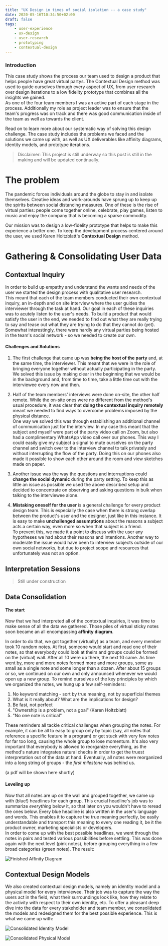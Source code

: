 ```yaml
---
title: "UX Design in times of social isolation -- a case study"
date: 2020-05-16T10:34:50+02:00
draft: false
tags:
    - user-experience
    - ux-design
    - user-research
    - prototyping
    - contextual-design
---
```


### Introduction

This case study shows the process our team used to design a product that helps people have great virtual partys. The Contextual Design method was used to guide ourselves through every aspect of UX, from user research over design iterations to a low fidelity prototype that combines all the insights we gained.  
As one of the four team members I was an active part of each stage in the process. Additionally my role as project leader was to ensure that the team's progress was on track and there was good communication inside of the team as well as towards the client.  

Read on to learn more about our systematic way of solving this design challenge. The case study includes the problems we faced and the solutions we came up with, as well as UX deliverables like affinity diagrams, identity models, and prototype iterations.

> Disclaimer: This project is still underway so this post is still in the making and will be updated continually.



# The problem
The pandemic forces individuals around the globe to stay in and isolate themselves. Creative ideas and work-arounds have sprung up to keep up the spirits between social distancing measures. One of these is the rise of virtual parties: people come together online, celebrate, play games, listen to music and enjoy the company that is becoming a sparse commodity. 

Our mission was to design a low-fidelity prototype that helps to make this experience a better one. To keep the development process centered around the user, we used Karen Holtzblatt's **Contextual Design** method.


# Gathering & Consolidating User Data
## Contextual Inquiry
In order to build up empathy and understand the wants and needs of the user we started the design process with qualitative user research.  
This meant that each of the team members conducted their own contextual inquiry, an in-depth and on site interview where the user guides the interviewer through the task at hand. Our goal in each of these inquiries was to acutely listen to the user's needs. To build a product that would satisfy the user in the end, we needed to find out what they are really trying to say and tease out what they are trying to do that they cannot do (yet).  
Somewhat interestingly, there were hardly any virtual parties being hosted in the team's social network - so we needed to create our own.

#### Challenges and Solutions
1. The first challenge that came up was **being the host of the party** and, at the same time, the interviewer. This meant that we were in the role of bringing everyone together without actually participating in the party.  
We solved this issue by making clear in the beginning that we would be in the background and, from time to time, take a little time out with the interviewee every now and then.

1. Half of the team members' interviews were done on-site, the other half remote. While the on-site ones were no different from the method's usual procedure, it was clear that **doing the contextual inquiry remotely** meant we needed to find ways to overcome problems imposed by the physical distance.  
One way we solved this was through establishing an additional channel of communication just for the interview. In my case this meant that the subject and myself were part of the party video call on Zoom, but also had a complimentary WhatsApp video call over our phones. This way I could easily give my subject a signal to mute ourselves on the party channel and switch over to the interview channel to talk privately and without interrupting the flow of the party. Doing this on our phones also made it possible to show each other around the room and view sketches made on paper.

1. Another issue was the way the questions and interruptions could **change the social dynamic** during the party setting. To keep this as little an issue as possible we used the above described setup and decided to concentrate on observing and asking questions in bulk when talking to the interviewee alone.

1. **Mistaking oneself for the user** is a general challenge for every product design team. This is especially the case when there is strong overlap between the product's user and the designer, just like in this instance. It is easy to make **unchallenged assumptions** about the reasons a subject acts a certain way, even more so when that subject is a friend.   
To prevent this, we made it a point to discuss with the user any hypotheses we had about their reasons and intentions. Another way to moderate the issue would have been to interview subjects outside of our own social networks, but due to project scope and resources that unfortunately was not an option.


## Interpretation Sessions
> Still under construction

## Data Consolidation

#### The start
Now that we had interpreted all of the contextual inquiries, it was time to make sense of all the data we gathered. Those piles of virtual sticky notes soon became an all encompassing **affinity diagram**.  

In order to do that, we got together (virtually) as a team, and every member took 10 random notes. At first, someone would start and read one of their notes, so that everybody could look at theirs and groups could be formed on the (virtual) wall. After all 10 were up there, the next 10 came. As time went by, more and more notes formed more and more groups, some as small as a single note and some longer than a dozen. After about 15 groups or so, we continued on our own and only announced whenever we would open up a new group. To remind ourselves of the key principles by which we organized the notes, we hung up a few self-reminders:

1. No keyword matching - sort by true meaning, not by superficial themes
1. What is it really about? What are the implications for design?
1. Be fast, not perfect
1. "Ownership is a problem, not a goal" (Karen Holtzblatt)
1. "No one note is critical"

These reminders all tackle critical challenges when grouping the notes. For example, it can be all to easy to group only by topic (say, all notes that reference a specific feature in a program) or get stuck with very few notes for far too long, causing the whole group to lose momentum. It's also very important that everybody is allowed to reorganize everything, as the method's nature integrates natural checks in order to get the truest interpretation out of the data at hand.
Eventually, all notes were reorganized into a long string of groups - the *first milestone* was behind us. 

(a pdf will be shown here shortly)

#### Leveling up
Now that all notes are up on the wall and grouped together, we came up with (blue!) headlines for each group. This crucial headline's job was to summarize *everything* below it, so that later on you wouldn't have to reread the ones below. Every blue headline is also written in the user's language and words. This enables it to capture the true meaning perfectly, be easily understandable and transport this meaning to every one reading it, be it the product owner, marketing specialists or developers.  
In order to come up with the best possible headlines, we went through the notes in pairs and tested various possibilities before settling.
This was done again with the next level (pink notes), before grouping everything in a few broad categories (green notes). The result:  

![Finished Affinity Diagram](/mbg/affinity.jpg)

## Contextual Design Models
We also created contextual design models, namely an identity model and a physical model for every interviewee. Their job was to capture the way the users act in the field, what their surroundings look like, how they relate to the activity with respect to their own identity, etc. To offer a pleasant deep dive into the data for every stakeholder and team member, we consolidated the models and redesigned them for the best possible experience. This is what we came up with:

![Consolidated Identity Model](/mbg/identity.png)

![Consolidated Physical Model](/mbg/physical.png)